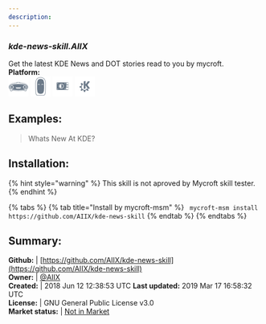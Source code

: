 ```yaml
---
description: 
---
```


### _kde-news-skill.AIIX_  
Get the latest KDE News and DOT stories read to you by mycroft.  
**Platform:**  
 ![Mark I](../.gitbook/assets/mark-1-icon.png)  ![Mark II](../.gitbook/assets/mark-2-icon.png)  ![Picroft](../.gitbook/assets/picroft-icon.png)  ![plasmoid](../.gitbook/assets/kde.png)   
## Examples:  
> Whats New At KDE?  
  
## Installation:  
{% hint style="warning" %}
This skill is not aproved by Mycroft skill tester.
{% endhint %}
    
{% tabs %}
{% tab title="Install by mycroft-msm" %}
``` mycroft-msm install https://github.com/AIIX/kde-news-skill```
{% endtab %}
  {% endtabs %}
    
## Summary:  
**Github:** | [https://github.com/AIIX/kde-news-skill](https://github.com/AIIX/kde-news-skill)  
**Owner:** | [@AIIX](https://github.com/AIIX)  
**Created:** | 2018 Jun 12 12:38:53 UTC  **Last updated:** 2019 Mar 17 16:58:32 UTC  
**License:** | GNU General Public License v3.0  
**Market status:** | [Not in Market](https://market.mycroft.ai/skill/)  
